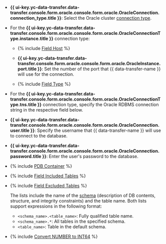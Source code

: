 * **{{ ui-key.yc-data-transfer.data-transfer.console.form.oracle.console.form.oracle.OracleConnection.connection_type.title }}**: Select the Oracle cluster [connection type](https://docs.oracle.com/cd/E11882_01/network.112/e41945/concepts.htm#NETAG002).

* For the **{{ ui-key.yc-data-transfer.data-transfer.console.form.oracle.console.form.oracle.OracleConnectionType.instance.title }}** connection type:

   * {% include [Field Host](../../fields/oracle/ui/database-host.md) %}
   * **{{ ui-key.yc-data-transfer.data-transfer.console.form.oracle.console.form.oracle.OracleInstance.port.title }}**: Set the number of the port that {{ data-transfer-name }} will use for the connection.

   * {% include [Field Type](../../fields/oracle/ui/type.md) %}

* For the **{{ ui-key.yc-data-transfer.data-transfer.console.form.oracle.console.form.oracle.OracleConnectionType.tns.title }}** connection type, specify the Oracle RDBMS connection string in the respective field below.

* **{{ ui-key.yc-data-transfer.data-transfer.console.form.oracle.console.form.oracle.OracleConnection.user.title }}**: Specify the username that {{ data-transfer-name }} will use to connect to the database.

* **{{ ui-key.yc-data-transfer.data-transfer.console.form.oracle.console.form.oracle.OracleConnection.password.title }}**: Enter the user's password to the database.

* {% include [PDB Container](../../fields/oracle/ui/pdb-container.md) %}
* {% include [Field Included Tables](../../fields/oracle/ui/included-tables.md) %}
* {% include [Field Excluded Tables](../../fields/oracle/ui/excluded-tables.md) %}

   The lists include the name of the [schema]({{oracle.docs}}/admqs/managing-schema-objects.html) (description of DB contents, structure, and integrity constraints) and the table name. Both lists support expressions in the following format:

   * `<schema_name>.<table_name>`: Fully qualified table name.
   * `<schema_name>.*`: All tables in the specified schema.
   * `<table_name>`: Table in the default schema.

* {% include [Convert NUMBER to INT64](../../fields/oracle/ui/convert-number-to-int64.md) %}
